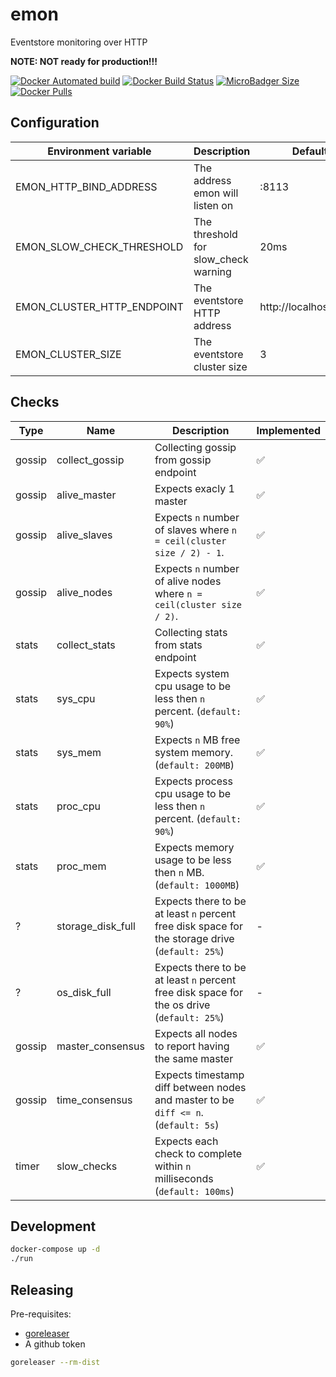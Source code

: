 # emon

Eventstore monitoring over HTTP

**NOTE: NOT ready for production!!!**

[![Docker Automated build](https://img.shields.io/docker/automated/dotnetmentor/emon.svg?style=for-the-badge)](https://hub.docker.com/r/dotnetmentor/emon/)
[![Docker Build Status](https://img.shields.io/docker/build/dotnetmentor/emon.svg?style=for-the-badge)](https://hub.docker.com/r/dotnetmentor/emon/)
[![MicroBadger Size](https://img.shields.io/microbadger/image-size/dotnetmentor/emon.svg?style=for-the-badge)](https://hub.docker.com/r/dotnetmentor/emon/)
[![Docker Pulls](https://img.shields.io/docker/pulls/dotnetmentor/emon.svg?style=for-the-badge)](https://hub.docker.com/r/dotnetmentor/emon/)


## Configuration

| Environment variable       | Description                          | Default               |
|----------------------------|--------------------------------------|-----------------------|
| EMON_HTTP_BIND_ADDRESS     | The address emon will listen on      | :8113                 |
| EMON_SLOW_CHECK_THRESHOLD  | The threshold for slow_check warning | 20ms                  |
| EMON_CLUSTER_HTTP_ENDPOINT | The eventstore HTTP address          | http://localhost:2113 |
| EMON_CLUSTER_SIZE          | The eventstore cluster size          | 3                     |


## Checks

| Type    | Name              | Description                                                                                     | Implemented        |
|---------|-------------------|-------------------------------------------------------------------------------------------------|--------------------|
| gossip  | collect_gossip    | Collecting gossip from gossip endpoint                                                          | :white_check_mark: |
| gossip  | alive_master      | Expects exacly 1 master                                                                         | :white_check_mark: |
| gossip  | alive_slaves      | Expects `n` number of slaves where `n = ceil(cluster size / 2) - 1`.                            | :white_check_mark: |
| gossip  | alive_nodes       | Expects `n` number of alive nodes where `n = ceil(cluster size / 2)`.                           | :white_check_mark: |
| stats   | collect_stats     | Collecting stats from stats endpoint                                                            | :white_check_mark: |
| stats   | sys_cpu           | Expects system cpu usage to be less then `n` percent. (`default: 90%`)                          | :white_check_mark: |
| stats   | sys_mem           | Expects `n` MB free system memory. (`default: 200MB`)                                           | :white_check_mark: |
| stats   | proc_cpu          | Expects process cpu usage to be less then `n` percent. (`default: 90%`)                         | :white_check_mark: |
| stats   | proc_mem          | Expects memory usage to be less then `n` MB. (`default: 1000MB`)                                | :white_check_mark: |
| ?       | storage_disk_full | Expects there to be at least `n` percent free disk space for the storage drive (`default: 25%`) | -                  |
| ?       | os_disk_full      | Expects there to be at least `n` percent free disk space for the os drive (`default: 25%`)      | -                  |
| gossip  | master_consensus  | Expects all nodes to report having the same master                                              | :white_check_mark: |
| gossip  | time_consensus    | Expects timestamp diff between nodes and master to be `diff <= n`. (`default: 5s`)              | :white_check_mark: |
| timer   | slow_checks       | Expects each check to complete within `n` milliseconds (`default: 100ms`)                       | :white_check_mark: |


## Development

```bash
docker-compose up -d
./run
```

## Releasing

Pre-requisites:
- [goreleaser](https://goreleaser.com/)
- A github token

```bash
goreleaser --rm-dist
```
